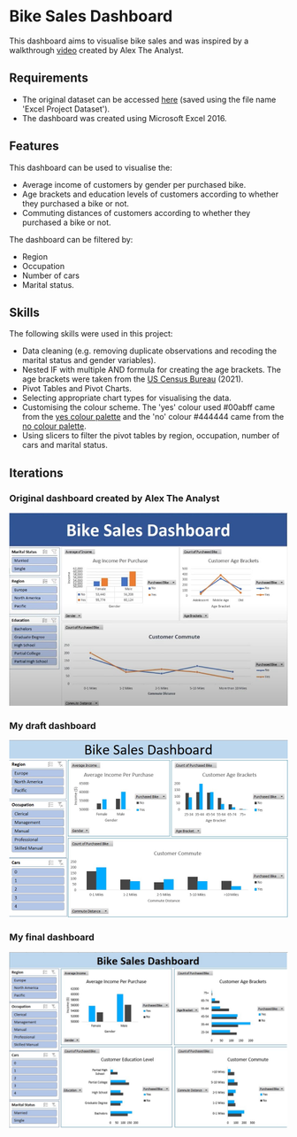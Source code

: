 # Bike Sales Dashboard

This dashboard aims to visualise bike sales and was inspired by a walkthrough [video](https://www.youtube.com/watch?v=opJgMj1IUrc) created by Alex The Analyst.

## Requirements

- The original dataset can be accessed [here](https://github.com/AlexTheAnalyst/Excel-Tutorial) (saved using the file name 'Excel Project Dataset').
- The dashboard was created using Microsoft Excel 2016.

## Features

This dashboard can be used to visualise the:
- Average income of customers by gender per purchased bike.
- Age brackets and education levels of customers according to whether they purchased a bike or not.
- Commuting distances of customers according to whether they purchased a bike or not.

The dashboard can be filtered by:
- Region
- Occupation
- Number of cars
- Marital status.

## Skills

The following skills were used in this project:

- Data cleaning (e.g. removing duplicate observations and recoding the marital status and gender variables).
- Nested IF with multiple AND formula for creating the age brackets. The age brackets were taken from the [US Census Bureau](https://www.census.gov/data/tables/time-series/demo/income-poverty/cps-hinc/hinc-01.html) (2021).
- Pivot Tables and Pivot Charts.
- Selecting appropriate chart types for visualising the data.
- Customising the colour scheme. The 'yes' colour used #00abff came from the [yes colour palette](https://www.color-hex.com/color-palette/9676) and the 'no' colour #444444 came from the [no colour palette](https://www.color-hex.com/color-palette/377).
- Using slicers to filter the pivot tables by region, occupation, number of cars and marital status.

## Iterations

### Original dashboard created by Alex The Analyst

![Original dashboard](https://github.com/jjeronee/bike-sales-dashboard/blob/main/Alex%20The%20Analyst's%20dashboard.jpg)

### My draft dashboard

![Draft dashboard](https://github.com/jjeronee/bike-sales-dashboard/blob/main/Draft%20dashboard.jpg)

### My final dashboard

![Final dashboard](https://github.com/jjeronee/bike-sales-dashboard/blob/main/Final%20dashboard.jpg)
